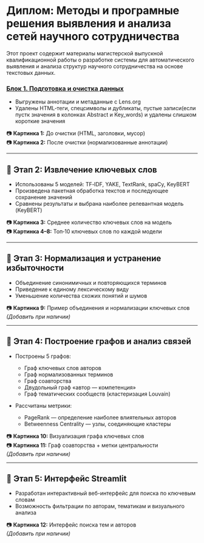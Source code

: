 # Диплом: Методы и програмные решения выявления и анализа сетей научного сотрудничества

Этот проект содержит материалы магистерской выпускной квалификационной работы о разработке системы для автоматического выявления и анализа структур научного сотрудничества на основе текстовых данных.

### [Блок 1. Подготовка и очистка данных](./Блок%201.%20Подготовка%20и%20очистка%20данных.py)

- Выгружены аннотации и метаданные с Lens.org
- Удалены HTML‑теги, спецсимволы и дубликаты, пустые записи(если пустк значения в колонках Abstract и Key_words) и удалены слишком короткие значения

📷 **Картинка 1:** До очистки (HTML, заголовки, мусор)  
📷 **Картинка 2:** После очистки (нормализованные аннотации)

---

## 🔷 Этап 2: Извлечение ключевых слов

- Использованы 5 моделей: TF‑IDF, YAKE, TextRank, spaCy, KeyBERT
- Произведена пакетная обработка текстов и последующее сохранение значений
- Сравнены результаты и выбрана наиболее релевантная модель (KeyBERT)

📷 **Картинка 3:** Среднее количество ключевых слов на модель  
📷 **Картинка 4–8:** Топ‑10 ключевых слов по каждой модели

---

## 🔷 Этап 3: Нормализация и устранение избыточности

- Объединение синонимичных и повторяющихся терминов
- Приведение к единому лексическому виду
- Уменьшение количества схожих понятий и шумов

📷 **Картинка 9:** Пример объединения и нормализации ключевых слов  
*(Добавить при наличии)*

---

## 🔷 Этап 4: Построение графов и анализ связей

- Построены 5 графов:
  - Граф ключевых слов авторов
  - Граф нормализованных терминов
  - Граф соавторства
  - Двудольный граф «автор — компетенция»
  - Граф тематических сообществ (кластеризация Louvain)

- Рассчитаны метрики:
  - PageRank — определение наиболее влиятельных авторов
  - Betweenness Centrality — узлы, соединяющие кластеры

📷 **Картинка 10:** Визуализация графа ключевых слов  
📷 **Картинка 11:** Граф соавторства + метки центральности  
*(Добавить при наличии)*

---

## 🔷 Этап 5: Интерфейс Streamlit

- Разработан интерактивный веб-интерфейс для поиска по ключевым словам
- Возможность фильтрации по авторам, тематикам и визуального анализа

📷 **Картинка 12:** Интерфейс поиска тем и авторов  
*(Добавить при наличии)*
